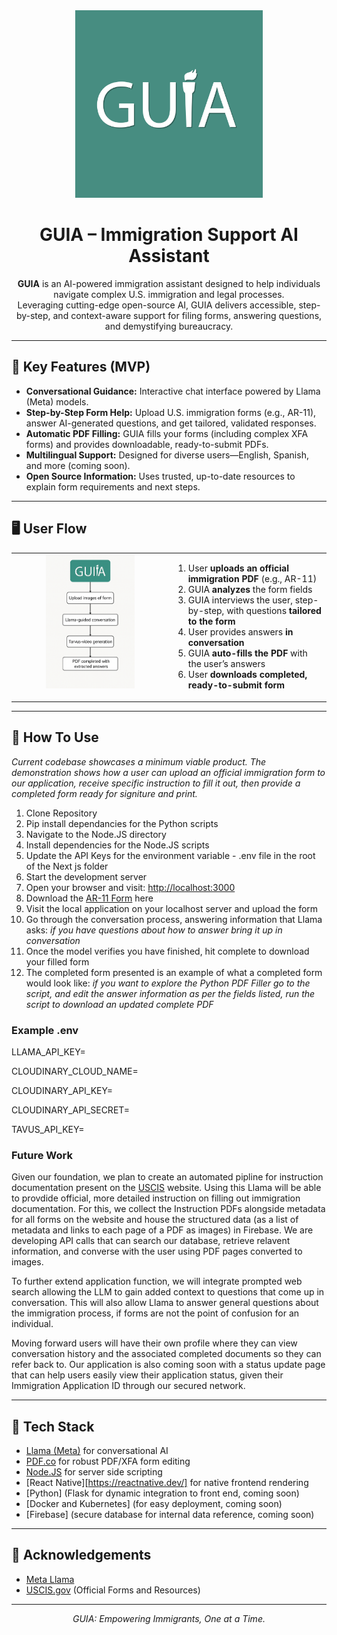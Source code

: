 <div align="center">

<img src="https://github.com/Aaron-Pandian/llamahackathon4-guia/raw/main/metadata/GUIA_Logo.png" alt="GUIA Logo" width="300">

# GUIA – Immigration Support AI Assistant

**GUIA** is an AI-powered immigration assistant designed to help individuals navigate complex U.S. immigration and legal processes.  
Leveraging cutting-edge open-source AI, GUIA delivers accessible, step-by-step, and context-aware support for filing forms, answering questions, and demystifying bureaucracy.

</div>

---

## 🚀 Key Features (MVP)

- **Conversational Guidance:** Interactive chat interface powered by Llama (Meta) models.
- **Step-by-Step Form Help:** Upload U.S. immigration forms (e.g., AR-11), answer AI-generated questions, and get tailored, validated responses.
- **Automatic PDF Filling:** GUIA fills your forms (including complex XFA forms) and provides downloadable, ready-to-submit PDFs.
- **Multilingual Support:** Designed for diverse users—English, Spanish, and more (coming soon).
- **Open Source Information:** Uses trusted, up-to-date resources to explain form requirements and next steps.

---

## 🖥️ User Flow

<table border="0" cellspacing="0" cellpadding="0">
  <tr>
    <td width="50%" align="center" valign="top">
      <img src="https://github.com/Aaron-Pandian/llamahackathon4-guia/raw/main/metadata/userflow.png" alt="Userflow Diagram" width="60%">
    </td>
    <td width="70%" valign="middle">
      <ol>
        <li>User <b>uploads an official immigration PDF</b> (e.g., AR-11)</li>
        <li>GUIA <b>analyzes</b> the form fields</li>
        <li>GUIA interviews the user, step-by-step, with questions <b>tailored to the form</b></li>
        <li>User provides answers <b>in conversation</b></li>
        <li>GUIA <b>auto-fills the PDF</b> with the user’s answers</li>
        <li>User <b>downloads completed, ready-to-submit form</b></li>
      </ol>
    </td>
  </tr>
</table>

---

## 🔧 How To Use
_Current codebase showcases a minimum viable product. The demonstration shows how a user can upload an official immigration form to our application, receive specific instruction to fill it out, then provide a completed form ready for signiture and print._

1. Clone Repository
2. Pip install dependancies for the Python scripts
3. Navigate to the Node.JS directory
4. Install dependencies for the Node.JS scripts
5. Update the API Keys for the environment variable - .env file in the root of the Next js folder
6. Start the development server
7. Open your browser and visit: [http://localhost:3000](http://localhost:3000)
8. Download the [AR-11 Form](https://github.com/Aaron-Pandian/llamahackathon4-guia/blob/main/metadata/ar-11.pdf) here
9. Visit the local application on your localhost server and upload the form
10. Go through the conversation process, answering information that Llama asks: _if you have questions about how to answer bring it up in conversation_
11. Once the model verifies you have finished, hit complete to download your filled form
12. The completed form presented is an example of what a completed form would look like: _if you want to explore the Python PDF Filler go to the script, and edit the answer information as per the fields listed, run the script to download an updated complete PDF_ 

### Example .env 

LLAMA_API_KEY=

CLOUDINARY_CLOUD_NAME=

CLOUDINARY_API_KEY=

CLOUDINARY_API_SECRET=

TAVUS_API_KEY=

### Future Work 

Given our foundation, we plan to create an automated pipline for instruction documentation present on the [USCIS](https://uscis.gov/) website. Using this Llama will be able to provdide official, more detailed instruction on filling out immigration documentation. For this, we collect the Instruction PDFs alongside metadata for all forms on the website and house the structured data (as a list of metadata and links to each page of a PDF as images) in Firebase. We are developing API calls that can search our database, retrieve relavent information, and converse with the user using PDF pages converted to images. 

To further extend application function, we will integrate prompted web search allowing the LLM to gain added context to questions that come up in conversation. This will also allow Llama to answer general questions about the immigration process, if forms are not the point of confusion for an individual. 

Moving forward users will have their own profile where they can view conversation history and the associated completed documents so they can refer back to. Our application is also coming soon with a status update page that can help users easily view their application status, given their Immigration Application ID through our secured network. 

---

## 🧩 Tech Stack

- [Llama (Meta)](https://ai.meta.com/llama/) for conversational AI
- [PDF.co](https://pdf.co/) for robust PDF/XFA form editing
- [Node.JS](https://pypdf.readthedocs.io/) for server side scripting
- [React Native][https://reactnative.dev/] for native frontend rendering
- [Python] (Flask for dynamic integration to front end, coming soon)
- [Docker and Kubernetes] (for easy deployment, coming soon)
- [Firebase] (secure database for internal data reference, coming soon)

---

## 🙏 Acknowledgements

- [Meta Llama](https://ai.meta.com/llama/)
- [USCIS.gov](https://uscis.gov/) (Official Forms and Resources)

---

<p align="center">
  <em>GUIA: Empowering Immigrants, One at a Time.</em>
</p>
